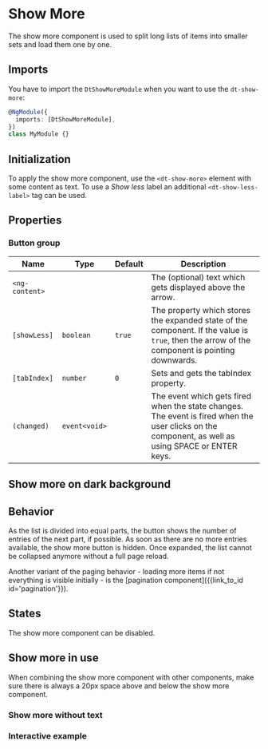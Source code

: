 # Show More

The show more component is used to split long lists of items into smaller sets
and load them one by one.

<ba-live-example name="ShowMoreDefaultExample"></ba-live-example>

## Imports

You have to import the `DtShowMoreModule` when you want to use the
`dt-show-more`:

```typescript
@NgModule({
  imports: [DtShowMoreModule],
})
class MyModule {}
```

## Initialization

To apply the show more component, use the `<dt-show-more>` element with some
content as text. To use a _Show less_ label an additional `<dt-show-less-label>`
tag can be used.

## Properties

### Button group

| Name           | Type          | Default | Description                                                                                                                                        |
| -------------- | ------------- | ------- | -------------------------------------------------------------------------------------------------------------------------------------------------- |
| `<ng-content>` |               |         | The (optional) text which gets displayed above the arrow.                                                                                          |
| `[showLess]`   | `boolean`     | `true`  | The property which stores the expanded state of the component. If the value is `true`, then the arrow of the component is pointing downwards.      |
| `[tabIndex]`   | `number`      | `0`     | Sets and gets the tabIndex property.                                                                                                               |
| `(changed)`    | `event<void>` |         | The event which gets fired when the state changes. The event is fired when the user clicks on the component, as well as using SPACE or ENTER keys. |

## Show more on dark background

<ba-live-example name="ShowMoreDarkExample" themedark="true"></ba-live-example>

## Behavior

As the list is divided into equal parts, the button shows the number of entries
of the next part, if possible. As soon as there are no more entries available,
the show more button is hidden. Once expanded, the list cannot be collapsed
anymore without a full page reload.

Another variant of the paging behavior - loading more items if not everything is
visible initially - is the [pagination
component]({{link_to_id id='pagination'}}).

## States

The show more component can be disabled.

<ba-live-example name="ShowMoreDisabledExample"></ba-live-example>

## Show more in use

When combining the show more component with other components, make sure there is
always a 20px space above and below the show more component.

### Show more without text

<ba-live-example name="ShowMoreNoTextExample"></ba-live-example>

### Interactive example

<ba-live-example name="ShowMoreInteractiveExample"></ba-live-example>
